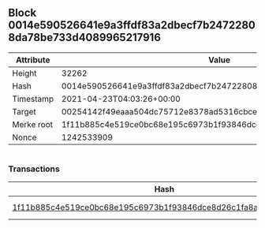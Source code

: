 ## Block 0014e590526641e9a3ffdf83a2dbecf7b24722808da78be733d4089965217916

Attribute | Value
--- | ---
Height | 32262
Hash | 0014e590526641e9a3ffdf83a2dbecf7b24722808da78be733d4089965217916
Timestamp | 2021-04-23T04:03:26+00:00
Target | 00254142f49eaaa504dc75712e8378ad5316cbcead634704b3734b6271167cc4
Merke root | 1f11b885c4e519ce0bc68e195c6973b1f93846dce8d26c1fa8a13699bfbf27cf
Nonce | 1242533909

```

```

### Transactions

Hash | Amount
--- | ---
[1f11b885c4e519ce0bc68e195c6973b1f93846dce8d26c1fa8a13699bfbf27cf](1f11b885c4e519ce0bc68e195c6973b1f93846dce8d26c1fa8a13699bfbf27cf.md) | 10.00000000 SKEPTI 
